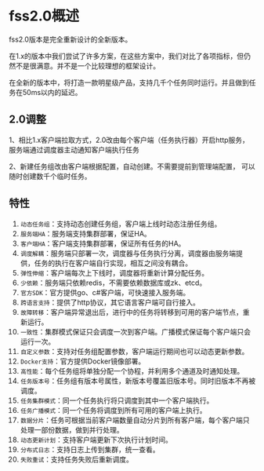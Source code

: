 # fss2.0概述
fss2.0版本是完全重新设计的全新版本。

在1.x的版本中我们尝试了许多方案，在这些方案中，我们对比了各项指标，但仍然不是很满意。并不是一个比较理想的框架设计。

在全新的版本中，将打造一款明星级产品，支持几千个任务同时运行。并且做到任务在50ms以内的延迟。

## 2.0调整
1、相比1.x客户端拉取方式，2.0改由每个客户端（任务执行器）开启http服务，服务端通过调度器主动通知客户端执行任务

2、新建任务组改由客户端根据配置，自动创建。不需要提前到管理端配置， 可以随时创建数千个临时任务。

## 特性
1. `动态任务组`：支持动态创建任务组，客户端上线时动态注册任务组。
2. `服务端HA`：服务端支持集群部署，保证HA。
3. `客户端HA`：客户端支持集群部署，保证所有任务的HA。
4. `调度解耦`：服务端只部署一次，调度器与任务执行分离，调度器由服务端提供，任务的执行在客户端自行实现，相互之间没有耦合。
5. `弹性伸缩`：客户端每次上下线时，调度器将重新计算分配任务。
6. `少依赖`：服务端只依赖redis，不需要依赖数据库或zk、etcd。
7. `官方SDK`：官方提供go、c#客户端，可快速接入服务端。
8. `跨语言支持`：提供了http协议，其它语言客户端可自行接入。
9. `故障转移`：客户端异常退出后，进行中的任务将转移到可用的客户端节点，重新运行。
10. `一致性`：集群模式保证只会调度一次到客户端。广播模式保证每个客户端只会运行一次。
11. `自定义参数`：支持对任务组配置参数，客户端运行期间也可以动态更新参数。
12. `Docker支持`：官方提供Docker镜像部署。
13. `高性能`：每个任务组将单独分配一个协程，并利用多个通道及时通知处理。 
14. `任务版本号`：任务组有版本号属性，新版本号覆盖旧版本号。同时旧版本不再被调度。 
15. `任务集群模式`：同一个任务执行将只调度到其中一个客户端执行。
16. `任务广播模式`：同一个任务将调度到所有可用的客户端上执行。
17. `数据分片`：任务可根据当前客户端数量自动分片到所有客户端，每个客户端只处理一部份数据，做到并行处理。
18. `动态更新计划`：支持客户端更新下次执行计划时间。
19. `分布式日志`：支持日志上传到集群，统一查看。
20. `失败重试`：支持任务失败后重新调度。
